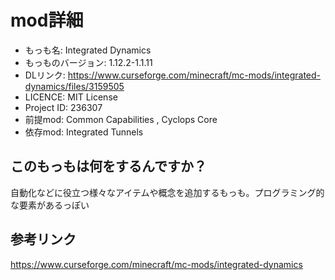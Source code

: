 # mod詳細

- もっも名: Integrated Dynamics
- もっものバージョン: 1.12.2-1.1.11
- DLリンク: https://www.curseforge.com/minecraft/mc-mods/integrated-dynamics/files/3159505
- LICENCE: MIT License
- Project ID: 236307
- 前提mod: Common Capabilities , Cyclops Core
- 依存mod: Integrated Tunnels

## このもっもは何をするんですか？
自動化などに役立つ様々なアイテムや概念を追加するもっも。プログラミング的な要素があるっぽい

## 参考リンク
https://www.curseforge.com/minecraft/mc-mods/integrated-dynamics
